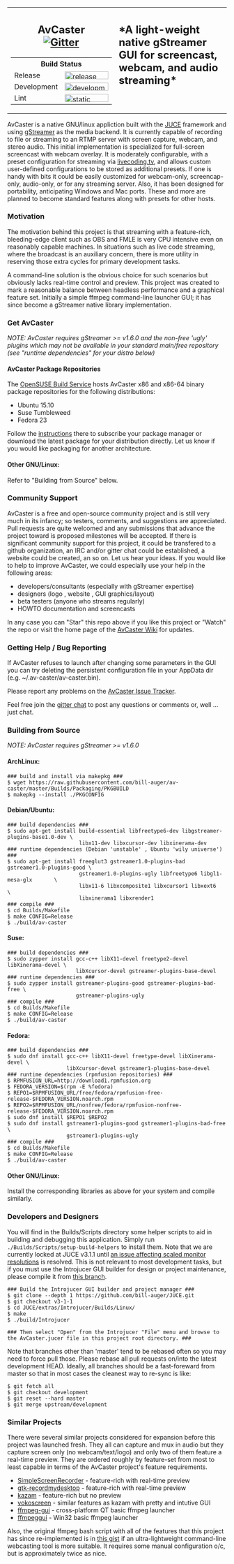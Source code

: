 <table><tr valign="top">
  <td align="center">
    <h2>AvCaster<br /><a href="https://gitter.im/bill-auger/av-caster">
      <img alt="Gitter" src="https://badges.gitter.im/Join%20Chat.svg" /></a></h2>
    <table>
      <tr><th colspan="2">Build Status</th></tr>
      <tr>
        <td align="left">Release</td>
        <td><a href="https://travis-ci.org/bill-auger/av-caster">
          <img src="https://travis-ci.org/bill-auger/av-caster.svg?branch=master" width="100" height="18"
               alt="release build status" /></a></td></tr>
      <tr>
        <td align="left">Development</td>
        <td><a href="https://travis-ci.org/bill-auger/av-caster">
          <img src="https://travis-ci.org/bill-auger/av-caster.svg" width="100" height="18"
               alt="development build status" /></a></td></tr>
      <tr>
        <td align="left">Lint</td>
        <td><a href="https://scan.coverity.com/projects/bill-auger-av-caster">
          <img src="https://scan.coverity.com/projects/bill-auger-av-caster/badge.svg" width="100" height="18"
               alt="static analysis status" /></a></td></tr></table>
  </td>
  <td><h2>*A light-weight native gStreamer GUI for screencast, webcam, and audio streaming*</h2></td></tr></table>


AvCaster is a native GNU/linux appliction built with the [JUCE][juce] framework and using [gStreamer][gstreamer] as the media backend.  It is currently capable of recording to file or streaming to an RTMP server with screen capture, webcam, and stereo audio.  This initial implementation is specialized for full-screen screencast with webcam overlay.  It is moderately configurable, with a preset configuration for streaming via [livecoding.tv][lctv], and allows custom user-defined configurations to be stored as additional presets.  If one is handy with bits it could be easily customized for webcam-only, screencap-only, audio-only, or for any streaming server.  Also, it has been designed for portability, anticipating Windows and Mac ports.  These and more are planned to become standard features along with presets for other hosts.


### Motivation
The motivation behind this project is that streaming with a feature-rich, bleeding-edge client such as OBS and FMLE is very CPU intensive even on reasonably capable machines.  In situations such as live code streaming, where the broadcast is an auxiliary concern, there is more utility in reserving those extra cycles for primary development tasks.

A command-line solution is the obvious choice for such scenarios but obviously lacks real-time control and preview.  This project was created to mark a reasonable balance between headless performance and a graphical feature set.  Initially a simple ffmpeg command-line launcher GUI; it has since become a gStreamer native library implementation.


### Get AvCaster
*NOTE: AvCaster requires gStreamer >= v1.6.0 and the non-free 'ugly' plugins which may not be available in your standard main/free repository (see "runtime dependencies" for your distro below)*
#### AvCaster Package Repositories
The [OpenSUSE Build Service][obs] hosts AvCaster x86 and x86-64 binary package repositories for the following distributions:
  * Ubuntu 15.10
  * Suse Tumbleweed
  * Fedora 23

Follow the [instructions][obs] there to subscribe your package manager or download the latest package for your distribution directly.  Let us know if you would like packaging for another architecture.
#### Other GNU/Linux:
Refer to "Building from Source" below.


### Community Support
AvCaster is a free and open-source community project and is still very much in its infancy; so testers, comments, and suggestions are appreciated.  Pull requests are quite welcomed and any submissions that advance the project toward is proposed milestones will be accepted.  If there is significant community support for this project, it could be transfered to a github organization, an IRC and/or gitter chat could be established, a website could be created, an so on.  Let us hear your ideas.  If you would like to help to improve AvCaster, we could especially use your help in the following areas:
  * developers/consultants (especially with gStreamer expertise)
  * designers (logo , website , GUI graphics/layout)
  * beta testers (anyone who streams regularly)
  * HOWTO documentation and screencasts

In any case you can "Star" this repo above if you like this project or "Watch" the repo or visit the home page of the [AvCaster Wiki][wiki] for updates.


### Getting Help / Bug Reporting
If AvCaster refuses to launch after changing some parameters in the GUI you can try deleting the persistent configuration file in your AppData dir (e.g. ~/.av-caster/av-caster.bin).

Please report any problems on the [AvCaster Issue Tracker][tracker].

Feel free join the [gitter chat][gitter] to post any questions or comments or, well ... just chat.


### Building from Source
*NOTE: AvCaster requires gStreamer >= v1.6.0*
#### ArchLinux:
```
### build and install via makepkg ###
$ wget https://raw.githubusercontent.com/bill-auger/av-caster/master/Builds/Packaging/PKGBUILD
$ makepkg --install ./PKGCONFIG
```
#### Debian/Ubuntu:
```
### build dependencies ###
$ sudo apt-get install build-essential libfreetype6-dev libgstreamer-plugins-base1.0-dev \
                       libx11-dev libxcursor-dev libxinerama-dev
### runtime dependencies (Debian 'unstable' , Ubuntu 'wily universe') ###
$ sudo apt-get install freeglut3 gstreamer1.0-plugins-bad gstreamer1.0-plugins-good \
                       gstreamer1.0-plugins-ugly libfreetype6 libgl1-mesa-glx       \
                       libx11-6 libxcomposite1 libxcursor1 libxext6                 \
                       libxinerama1 libxrender1
### compile ###
$ cd Builds/Makefile
$ make CONFIG=Release
$ ./build/av-caster
```
#### Suse:
```
### build dependencies ###
$ sudo zypper install gcc-c++ libX11-devel freetype2-devel libXinerama-devel \
                      libXcursor-devel gstreamer-plugins-base-devel
### runtime dependencies ###
$ sudo zypper install gstreamer-plugins-good gstreamer-plugins-bad-free \
                      gstreamer-plugins-ugly
### compile ###
$ cd Builds/Makefile
$ make CONFIG=Release
$ ./build/av-caster
```
#### Fedora:
```
### build dependencies ###
$ sudo dnf install gcc-c++ libX11-devel freetype-devel libXinerama-devel \
                   libXcursor-devel gstreamer1-plugins-base-devel
### runtime dependencies (rpmfusion repositories) ###
$ RPMFUSION_URL=http://download1.rpmfusion.org
$ FEDORA_VERSION=$(rpm -E %fedora)
$ REPO1=$RPMFUSION_URL/free/fedora/rpmfusion-free-release-$FEDORA_VERSION.noarch.rpm
$ REPO2=$RPMFUSION_URL/nonfree/fedora/rpmfusion-nonfree-release-$FEDORA_VERSION.noarch.rpm
$ sudo dnf install $REPO1 $REPO2
$ sudo dnf install gstreamer1-plugins-good gstreamer1-plugins-bad-free \
                   gstreamer1-plugins-ugly
### compile ###
$ cd Builds/Makefile
$ make CONFIG=Release
$ ./build/av-caster
```
#### Other GNU/Linux:
Install the corresponding libraries as above for your system and compile similarly.


### Developers and Designers
You will find in the Builds/Scripts directory some helper scripts to aid in building and debugging this application. Simply run ```./Builds/Scripts/setup-build-helpers``` to install them. Note that we are currently locked at JUCE v3.1.1 until [an issue affecting scaled monitor resolutions](http://www.juce.com/forum/topic/juce-v320-and-v401-apps-window-not-visible-scaled-monitor-resolutions) is resolved. This is not relevant to most development tasks, but if you must use the Introjucer GUI builder for design or project maintenance, please compile it from [this branch](https://github.com/bill-auger/JUCE/tree/v3-1-1).
```
### Build the Introjucer GUI builder and project manager ###
$ git clone --depth 1 https://github.com/bill-auger/JUCE.git
$ git checkout v3-1-1
$ cd JUCE/extras/Introjucer/Builds/Linux/
$ make
$ ./build/Introjucer

### Then select "Open" from the Introjucer "File" menu and browse to the AvCaster.jucer file in this project root directory. ###
```
Note that branches other than 'master' tend to be rebased often so you may need to force pull those.  Please rebase all pull requests on/into the latest development HEAD.  Ideally, all branches should be a fast-foreward from master so that in most cases the cleanest way to re-sync is like:
```
$ git fetch all
$ git checkout development
$ git reset --hard master
$ git merge upstream/development
```


### Similar Projects
There were several similar projects considered for expansion before this project was launched fresh.  They all can capture and mux in audio but they capture screen only (no webcam/text/logo) and only two of them feature a real-time preview.  They are ordered roughly by feature-set from most to least capable in terms of the AvCaster project's feature requirements.
  * [SimpleScreenRecorder](https://github.com/MaartenBaert/ssr) - feature-rich with real-time preview
  * [gtk-recordmydesktop](http://recordmydesktop.sourceforge.net/) - feature-rich with real-time preview
  * [kazam](https://launchpad.net/kazam) - feature-rich but no preview
  * [vokoscreen](http://www.kohaupt-online.de/hp/) - similar features as kazam with pretty and intutive GUI
  * [ffmpeg-gui](http://sourceforge.net/projects/ffmpegfrontend/) - cross-platform QT basic ffmpeg launcher
  * [ffmpeggui](http://sourceforge.net/projects/ffmpeg-gui/) - Win32 basic ffmpeg launcher

Also, the original ffmpeg bash script with all of the features that this project has since re-implemented is in [this gist](https://gist.github.com/bill-auger/9480205a38d9d00d2fa3) if an ultra-lightweight command-line webcasting tool is more suitable.  It requires some manual configuration o/c, but is approximately twice as nice.


[juce]:       http://juce.com/
[gstreamer]:  http://gstreamer.freedesktop.org/
[lctv]:       https://www.livecoding.tv/
[deb]:        https://packagecloud.io/ninjam/av-caster
[wiki]:       https://github.com/bill-auger/av-caster/wiki/AvCaster-Wiki
[tracker]:    https://github.com/bill-auger/av-caster/issues
[gitter-img]: https://badges.gitter.im/Join%20Chat.svg
[gitter]:     https://gitter.im/bill-auger/av-caster
[obs]:        http://software.opensuse.org/download/package?project=home:bill-auger&package=av-caster
